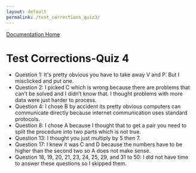 ```yaml
---
layout: default
permalink: /test_corrections_quiz3/
---
```

[Documentation Home](../docs)


# Test Corrections-Quiz 4

* Question 1: It's pretty obvious you have to take away V and P. But I misclicked and put one.
* Question 2: I picked C which is wrong because there are problems that can’t be solved and I didn’t know that. I thought problems with more data were just harder to process. 
* Question 4: I chose B by accident its pretty obvious computers can communicate directly because internet communication uses standard protocols. 
* Question 8: I chose A because I thought that to get a pair you need to split the procedure into two parts which is not true. 
* Question 13: I thought you just multiply by 5 then 7. 
* Question 17: I knew it was C and D because the numbers have to be higher than the second two so A does not make sense.
* Question 18, 19, 20, 21, 23, 24, 25, 29, and 31 to 50: I did not have time to answer these questions so I skipped them. 


